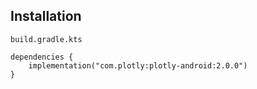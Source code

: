 
## Installation
`build.gradle.kts`
```
dependencies {
    implementation("com.plotly:plotly-android:2.0.0")
}
```

